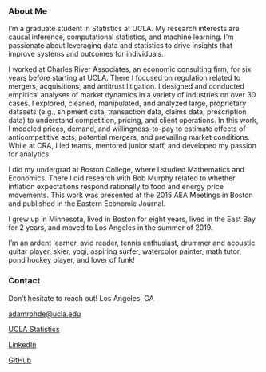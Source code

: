 ### About Me

I’m a graduate student in Statistics at UCLA. My research interests are causal inference, computational statistics, and machine learning. I’m passionate about leveraging data and statistics to drive insights that improve systems and outcomes for individuals.

I worked at Charles River Associates, an economic consulting firm, for six years before starting at UCLA. There I focused on regulation related to mergers, acquisitions, and antitrust litigation. I designed and conducted empirical analyses of market dynamics in a variety of industries on over 30 cases. I explored, cleaned, manipulated, and analyzed large, proprietary datasets (e.g., shipment data, transaction data, claims data, prescription data) to understand competition, pricing, and client operations. In this work, I modeled prices, demand, and willingness-to-pay to estimate effects of anticompetitive acts, potential mergers, and prevailing market conditions. While at CRA, I led teams, mentored junior staff, and developed my passion for analytics.

I did my undergrad at Boston College, where I studied Mathematics and Economics. There I did research with Bob Murphy related to whether inflation expectations respond rationally to food and energy price movements. This work was presented at the 2015 AEA Meetings in Boston and published in the Eastern Economic Journal.

I grew up in Minnesota, lived in Boston for eight years, lived in the East Bay for 2 years, and moved to Los Angeles in the summer of 2019.

I’m an ardent learner, avid reader, tennis enthusiast, drummer and acoustic guitar player, skier, yogi, aspiring surfer, watercolor painter, math tutor, pond hockey player, and lover of funk!

### Contact

Don’t hesitate to reach out!
Los Angeles, CA

adamrohde@ucla.edu

[UCLA Statistics](http://directory.stat.ucla.edu/active_students/single-page/?smid=1612)

[LinkedIn](https://www.linkedin.com/in/adam-rohde)

[GitHub](https://github.com/Adam-Rohde)

